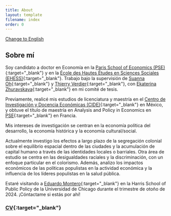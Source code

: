 ```yaml
---
title: About
layout: template
filename: index
order: 0
---  
```


[Change to English](/en/)

## Sobre mí

Soy candidato a doctor en Economía en la [Paris School of Economics (PSE)](https://www.parisschoolofeconomics.eu/en/){:target="_blank"} y en la [École des Hautes Études en Sciences Sociales (EHESS)](https://www.ehess.fr/fr){:target="_blank"}. Trabajo bajo la supervisión de [Suanna Oh](https://www.suannaoh.com/){:target="_blank"} y [Thierry Verdier](https://www.parisschoolofeconomics.eu/fr/verdier-thierry/){:target="_blank"}, con [Ekaterina Zhuravskaya](http://www.parisschoolofeconomics.com/zhuravskaya-ekaterina/){:target="_blank"} en mi comité de tesis.

Previamente, realicé mis estudios de licenciatura y maestría en el [Centro de Investigación y Docencia Económicas (CIDE)](https://www.cide.edu/de/){:target="_blank"} en México, y obtuve el título de maestría en Analysis and Policy in Economics en [PSE](https://www.parisschoolofeconomics.eu/en/teaching/masters-program/ape-analysis-policy-in-economics/){:target="_blank"} en Francia.

Mis intereses de investigación se centran en la economía política del desarrollo, la economía histórica y la economía cultural/social. 

Actualmente investigo los efectos a largo plazo de la segregación colonial sobre el equilibrio espacial dentro de las ciudades y la acumulación de capital humano a través de las identidades locales o barriales. Otra área de estudio se centra en las desigualdades raciales y la discriminación, con un enfoque particular en el colorismo. Además, analizo los impactos económicos de las políticas populistas en la actividad económica y la influencia de los líderes populistas en la salud pública.

Estaré visitando a [Eduardo Montero](https://www.eduardo-montero.com/home){:target="_blank"} en la Harris School of Public Policy de la Universidad de Chicago durante el trimestre de otoño de 2024. ¡Cóntactame si estás por ahí!

### [CV](https://github.com/woomora/Woo-Mora-CV-pdf/blob/main/Woo-Mora%20CV.pdf){:target="_blank"}
